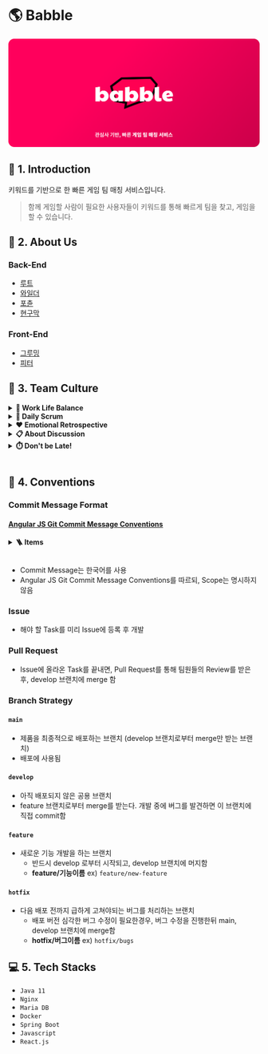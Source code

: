 # 🌎 Babble

<div align="center">
  <img src="./front/public/readme/github_readme.png" />
</div>

## 🚀 1. Introduction

키워드를 기반으로 한 빠른 게임 팀 매칭 서비스입니다.

> 함께 게임할 사람이 필요한 사용자들이 키워드를 통해 빠르게 팀을 찾고, 게임을 할 수 있습니다.

## 💚 2. About Us

### Back-End

- [루트](https://github.com/Junroot)
- [와일더](https://github.com/lns13301)
- [포츈](https://github.com/unluckyjung)
- [현구막](https://github.com/Hyeon9mak)

### Front-End

- [그루밍](https://github.com/ddongule)
- [피터](https://github.com/iborymagic)

## 🔫 3. Team Culture

<details>
<summary><b>🍚 Work Life Balance</b></summary>
<div markdown="1">

#### Babble에서 일하는 시간

- 월: 13:00 - 18:00
- 화~금: 10:00 - 18:00
- 토~일: 자유(필요하면)
- 점심시간: 12:00 - 13:30
- 일간 감정회고 : 17:30 - 18:00
- 필요하면 팀에 요청해서 야근 가능(주말 포함)

</div>
</details>

<details>
<summary><b>🤔 Daily Scrum</b></summary>
<div markdown="1">

- 월요일 1시, 그외 오전 10시 부터 **최대** 30분간 데일리 스크럼 진행
- 스크럼 내용은 전날 무엇을 했는지에 대한 공유
- 전날 발생했던 이슈 및 일정의 수정이 필요할 경우 요청
  (만약 긴 논의(10분이상)가 필요한 경우는 별도의 회의를 만들어 진행)
- **스크럼 마스터**는 매일 돌아가면서 함
  - 현구막 (07.02 금 기준 시작)
  - 포츈
  - 와일더
  - 그루밍
  - 피터
  - 루트

</div>
</details>

<details>
<summary><b>❤️ Emotional Retrospective</b></summary>
<div markdown="1">

- 매일 오후 5시 30분에 감정 회고
- 각자 오늘 하루동안 있었던 일에 대한 회고

</div>
</details>

<details>
<summary><b>📋 About Discussion</b></summary>
<div markdown="1">

- 회의 시작전에는 **회의 목표**를 명확하게 작성
- **회의 진행자**는 회의를 개최한 사람이 됨 (정기 회의는 **스크럼 마스터**가 맡음)
- 회의 중에 **다른 회의 주제**가 발생하면 별도의 회의를 계획하고 현재는 이야기 하지 않음
- 최소한의 **강제성**을 두고, 그 속에서 **유연성**을 가지기
- 각자 맡은 파트에 대해 기획 → 회의 때 발표 → 이의 제기 / 수용 → 적용
- 회의는 **시간 제한** 무조건 필요(마라톤 회의 X, 최대 30분)
- 최대한 미리미리 회의 내용에 대해 준비해오기
- 아니면 아니라고 확실하게 말하기
  - 대신 끝까지 다 듣고! 말 끊지 말기
- 일정 시간동안 토론 하다가 (토론 하기 전에 정하기) 결론이 안나면 투표로 하기

</div>
</details>

<details>
<summary><b>⏱️ Don't be Late!</b></summary>
<div markdown="1">

- 10시 1분은 10시가 아니다!
- 기본 지각비(10시 1분 - 10시 10분): 10,000원
- 추가 10분 당: 1,000원

</div>
</details>
<br />

## 💊 4. Conventions

### Commit Message Format

#### [Angular JS Git Commit Message Conventions](https://docs.google.com/document/d/1QrDFcIiPjSLDn3EL15IJygNPiHORgU1_OOAqWjiDU5Y/edit)

<details>
<summary><b>🪜 Items</b></summary>
<div markdown="1">

- `feat`: 새로운 기능
- `fix`: 버그를 수정
- `refactor`: 이미 있는 코드에 대한 리팩토링
- `css`: CSS 관련 수정
- `style`: 코드 포매팅에 관한 스타일 변경
- `docs`: Document 변경 사항
- `test`: Test Code에 대한 commit
- `build`: 빌드 관련 파일 수정 (예시 scope: gulp, broccoli, npm)
- `perf`: 성능 개선사항
- `ci`: CI 설정 파일 수정 (예시 scope: Circle, BrowserStack, SauceLabs)
- `chore`: 그 외의 작은 수정들

</div>
</details>
<br />

- Commit Message는 한국어를 사용
- Angular JS Git Commit Message Conventions를 따르되, Scope는 명시하지 않음

### Issue

- 해야 할 Task를 미리 Issue에 등록 후 개발

### Pull Request

- Issue에 올라온 Task를 끝내면, Pull Request를 통해 팀원들의 Review를 받은 후, develop 브랜치에 merge 함

### Branch Strategy

#### `main`

- 제품을 최종적으로 배포하는 브랜치 (develop 브랜치로부터 merge만 받는 브랜치)
- 배포에 사용됨

#### `develop`

- 아직 배포되지 않은 공용 브랜치
- feature 브랜치로부터 merge를 받는다. 개발 중에 버그를 발견하면 이 브랜치에 직접 commit함

#### `feature`

- 새로운 기능 개발을 하는 브랜치
  - 반드시 develop 로부터 시작되고, develop 브랜치에 머지함
  - **feature/기능이름**
    ex) `feature/new-feature`

#### `hotfix`

- 다음 배포 전까지 급하게 고쳐야되는 버그를 처리하는 브랜치
  - 배포 버전 심각한 버그 수정이 필요한경우, 버그 수정을 진행한뒤 main, develop 브랜치에 merge함
  - **hotfix/버그이름**
    ex) `hotfix/bugs`

## 💻 5. Tech Stacks

- `Java 11`
- `Nginx`
- `Maria DB`
- `Docker`
- `Spring Boot`
- `Javascript`
- `React.js`

